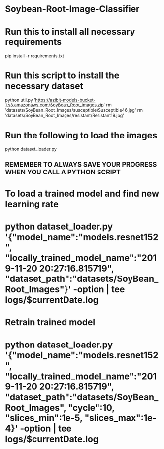 # Soybean-Root-Image-Classifier

# Run this to install all necessary requirements
pip install -r requirements.txt

# Run this script to install the necessary dataset
python util.py 'https://azibit-models-bucket-1.s3.amazonaws.com/SoyBean_Root_Images.zip'
rm 'datasets/SoyBean_Root_Images/susceptible/Susceptible46.jpg'
rm 'datasets/SoyBean_Root_Images/resistant/Resistant19.jpg'

# Run the following to load the images
python dataset_loader.py

## REMEMBER TO ALWAYS SAVE YOUR PROGRESS WHEN YOU CALL A PYTHON SCRIPT
# To load a trained model and find new learning rate
# python dataset_loader.py '{"model_name":"models.resnet152", "locally_trained_model_name":"2019-11-20 20:27:16.815719", "dataset_path":"datasets/SoyBean_Root_Images"}' -option | tee logs/$currentDate.log 

##
# Retrain trained model
# python dataset_loader.py '{"model_name":"models.resnet152", "locally_trained_model_name":"2019-11-20 20:27:16.815719", "dataset_path":"datasets/SoyBean_Root_Images", "cycle":10, "slices_min":1e-5, "slices_max":1e-4}' -option | tee logs/$currentDate.log